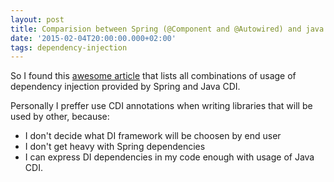 ```yaml
---
layout: post
title: Comparision between Spring (@Component and @Autowired) and java (@Named and @Inject)
date: '2015-02-04T20:00:00.000+02:00'
tags: dependency-injection
---
```

So I found this [awesome article](http://blogs.sourceallies.com/2011/08/spring-injection-with-resource-and-autowired/#more-2350) that lists all combinations of usage of dependency injection provided by Spring and Java CDI.

Personally I preffer use CDI annotations when writing libraries that will be used by other, because:
* I don't decide what DI framework will be choosen by end user
* I don't get heavy with Spring dependencies
* I can express DI dependencies in my code enough with usage of Java CDI.
